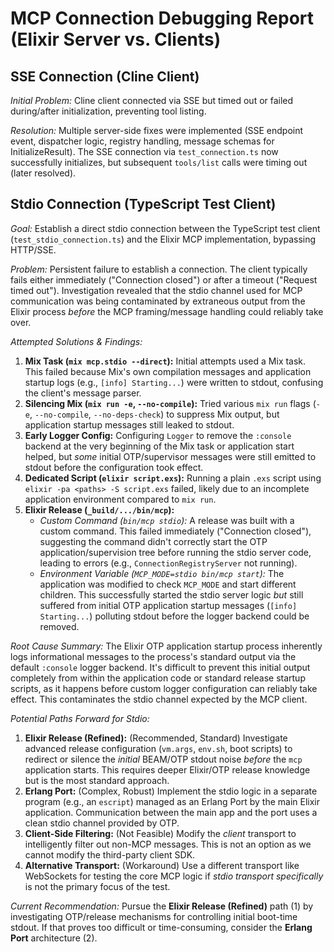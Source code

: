 # MCP Connection Debugging Report (Elixir Server vs. Clients)

## SSE Connection (Cline Client)

*Initial Problem:* Cline client connected via SSE but timed out or failed during/after initialization, preventing tool listing.

*Resolution:* Multiple server-side fixes were implemented (SSE endpoint event, dispatcher logic, registry handling, message schemas for InitializeResult). The SSE connection via `test_connection.ts` now successfully initializes, but subsequent `tools/list` calls were timing out (later resolved).

## Stdio Connection (TypeScript Test Client)

*Goal:* Establish a direct stdio connection between the TypeScript test client (`test_stdio_connection.ts`) and the Elixir MCP implementation, bypassing HTTP/SSE.

*Problem:* Persistent failure to establish a connection. The client typically fails either immediately ("Connection closed") or after a timeout ("Request timed out"). Investigation revealed that the stdio channel used for MCP communication was being contaminated by extraneous output from the Elixir process *before* the MCP framing/message handling could reliably take over.

*Attempted Solutions & Findings:*

1.  **Mix Task (`mix mcp.stdio --direct`):** Initial attempts used a Mix task. This failed because Mix's own compilation messages and application startup logs (e.g., `[info] Starting...`) were written to stdout, confusing the client's message parser.
2.  **Silencing Mix (`mix run -e`, `--no-compile`):** Tried various `mix run` flags (`-e`, `--no-compile`, `--no-deps-check`) to suppress Mix output, but application startup messages still leaked to stdout.
3.  **Early Logger Config:** Configuring `Logger` to remove the `:console` backend at the very beginning of the Mix task or application start helped, but *some* initial OTP/supervisor messages were still emitted to stdout before the configuration took effect.
4.  **Dedicated Script (`elixir script.exs`):** Running a plain `.exs` script using `elixir -pa <paths> -S script.exs` failed, likely due to an incomplete application environment compared to `mix run`.
5.  **Elixir Release (`_build/.../bin/mcp`):**
    *   *Custom Command (`bin/mcp stdio`):* A release was built with a custom command. This failed immediately ("Connection closed"), suggesting the command didn't correctly start the OTP application/supervision tree before running the stdio server code, leading to errors (e.g., `ConnectionRegistryServer` not running).
    *   *Environment Variable (`MCP_MODE=stdio bin/mcp start`):* The application was modified to check `MCP_MODE` and start different children. This successfully started the stdio server logic *but* still suffered from initial OTP application startup messages (`[info] Starting...`) polluting stdout before the logger backend could be removed.

*Root Cause Summary:* The Elixir OTP application startup process inherently logs informational messages to the process's standard output via the default `:console` logger backend. It's difficult to prevent this initial output completely from within the application code or standard release startup scripts, as it happens before custom logger configuration can reliably take effect. This contaminates the stdio channel expected by the MCP client.

*Potential Paths Forward for Stdio:*

1.  **Elixir Release (Refined):** (Recommended, Standard) Investigate advanced release configuration (`vm.args`, `env.sh`, boot scripts) to redirect or silence the *initial* BEAM/OTP stdout noise *before* the `mcp` application starts. This requires deeper Elixir/OTP release knowledge but is the most standard approach.
2.  **Erlang Port:** (Complex, Robust) Implement the stdio logic in a separate program (e.g., an `escript`) managed as an Erlang Port by the main Elixir application. Communication between the main app and the port uses a clean stdio channel provided by OTP.
3.  **Client-Side Filtering:** (Not Feasible) Modify the *client* transport to intelligently filter out non-MCP messages. This is not an option as we cannot modify the third-party client SDK.
4.  **Alternative Transport:** (Workaround) Use a different transport like WebSockets for testing the core MCP logic if *stdio transport specifically* is not the primary focus of the test.

*Current Recommendation:* Pursue the **Elixir Release (Refined)** path (1) by investigating OTP/release mechanisms for controlling initial boot-time stdout. If that proves too difficult or time-consuming, consider the **Erlang Port** architecture (2).
